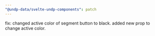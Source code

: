 ```yaml
---
"@undp-data/svelte-undp-components": patch
---
```


fix: changed active color of segment button to black. added new prop to change active color.
